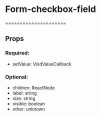 
# Form-checkbox-field
=====================
## Props

### Required:
  - setValue: VoidValueCallback<boolean>

### Optional:
  - children: ReactNode
  - label: string
  - size: string
  - visible: boolean
  - other: unknown
